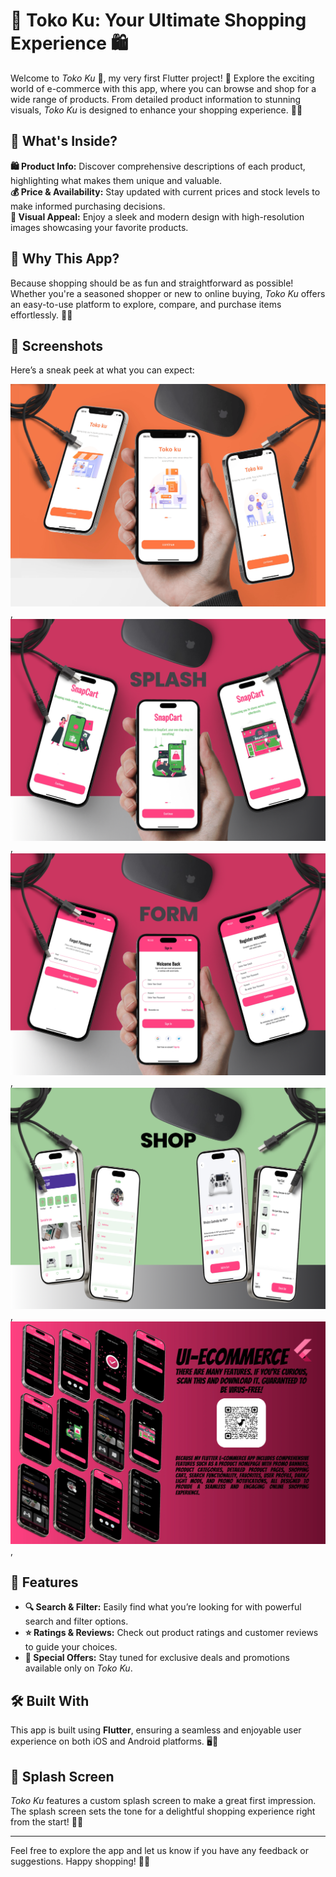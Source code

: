 # 🌟 Toko Ku: Your Ultimate Shopping Experience 🛍️

Welcome to *Toko Ku* 🎉, my very first Flutter project! 🚀 Explore the exciting world of e-commerce with this app, where you can browse and shop for a wide range of products. From detailed product information to stunning visuals, *Toko Ku* is designed to enhance your shopping experience. 🛒✨

## 🛒 What's Inside?

**🛍️ Product Info:** Discover comprehensive descriptions of each product, highlighting what makes them unique and valuable.  
**💰 Price & Availability:** Stay updated with current prices and stock levels to make informed purchasing decisions.  
**📸 Visual Appeal:** Enjoy a sleek and modern design with high-resolution images showcasing your favorite products.

## 🎯 Why This App?

Because shopping should be as fun and straightforward as possible! Whether you're a seasoned shopper or new to online buying, *Toko Ku* offers an easy-to-use platform to explore, compare, and purchase items effortlessly. 🛒💫

## 📸 Screenshots

Here’s a sneak peek at what you can expect:

![Home Screen](Mockups/Splash-Old.png),
![Home Screen Update](Mockups/Splash-New.png) ,
![Form Screen Update](Mockups/Form.png) ,
![Shop Screen](Mockups/Shop.png) ,
![Last Update Application](Mockups/last-mockup.webp) ,

## 🚀 Features

- **🔍 Search & Filter:** Easily find what you’re looking for with powerful search and filter options.
- **⭐️ Ratings & Reviews:** Check out product ratings and customer reviews to guide your choices.
- **🎁 Special Offers:** Stay tuned for exclusive deals and promotions available only on *Toko Ku*.

## 🛠️ Built With

This app is built using **Flutter**, ensuring a seamless and enjoyable user experience on both iOS and Android platforms. 🖥️📱

## 🎨 Splash Screen

*Toko Ku* features a custom splash screen to make a great first impression. The splash screen sets the tone for a delightful shopping experience right from the start! 🌟✨

---

Feel free to explore the app and let us know if you have any feedback or suggestions. Happy shopping! 🛒💖
